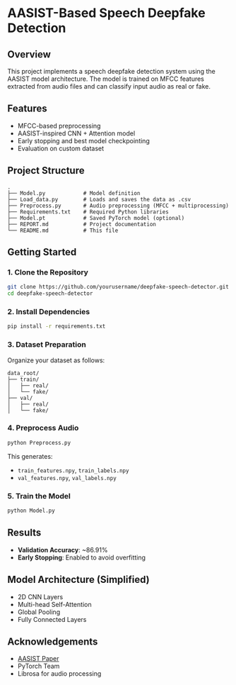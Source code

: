 # AASIST-Based Speech Deepfake Detection

## Overview
This project implements a speech deepfake detection system using the AASIST model architecture. The model is trained on MFCC features extracted from audio files and can classify input audio as real or fake.

## Features
- MFCC-based preprocessing
- AASIST-inspired CNN + Attention model
- Early stopping and best model checkpointing
- Evaluation on custom dataset

## Project Structure
```
.
├── Model.py            # Model definition
├── Load_data.py        # Loads and saves the data as .csv
├── Preprocess.py       # Audio preprocessing (MFCC + multiprocessing)
├── Requirements.txt    # Required Python libraries
├── Model.pt            # Saved PyTorch model (optional)
├── REPORT.md           # Project documentation 
└── README.md           # This file
```

## Getting Started

### 1. Clone the Repository
```bash
git clone https://github.com/yourusername/deepfake-speech-detector.git
cd deepfake-speech-detector
```

### 2. Install Dependencies
```bash
pip install -r requirements.txt
```

### 3. Dataset Preparation
Organize your dataset as follows:
```
data_root/
├── train/
│   ├── real/
│   └── fake/
├── val/
│   ├── real/
│   └── fake/
```

### 4. Preprocess Audio
```bash
python Preprocess.py
```
This generates:
- `train_features.npy`, `train_labels.npy`
- `val_features.npy`, `val_labels.npy`

### 5. Train the Model
```bash
python Model.py
```

## Results
- **Validation Accuracy**: ~86.91%
- **Early Stopping**: Enabled to avoid overfitting

## Model Architecture (Simplified)
- 2D CNN Layers
- Multi-head Self-Attention
- Global Pooling
- Fully Connected Layers


## Acknowledgements
- [AASIST Paper](https://arxiv.org/abs/2110.01200)
- PyTorch Team
- Librosa for audio processing

